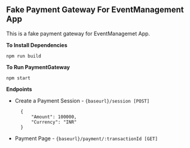 ## Fake Payment Gateway For EventManagement App

This is a fake payment gateway for EventManagemet App.

**To Install Dependencies**
```
npm run build
```

**To Run PaymentGateway**
```
npm start
```

**Endpoints**

- Create a Payment Session - ```{baseurl}/session [POST]```

        {
            "Amount": 100000,
            "Currency": "INR"
        }

- Payment Page - ```{baseurl}/payment/:transactionId [GET]```

